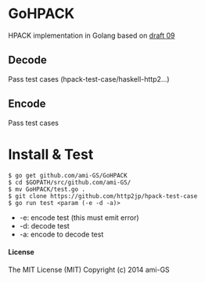 GoHPACK
=======

HPACK implementation in Golang based on [draft 09](http://tools.ietf.org/html/draft-ietf-httpbis-header-compression-09 "draft 09")

## Decode
Pass test cases (hpack-test-case/haskell-http2...)

## Encode
Pass test cases

# Install & Test
```
$ go get github.com/ami-GS/GoHPACK
$ cd $GOPATH/src/github.com/ami-GS/
$ mv GoHPACK/test.go .
$ git clone https://github.com/http2jp/hpack-test-case
$ go run test <param (-e -d -a)>
```
* -e: encode test (this must emit error)
* -d: decode test
* -a: encode to decode test

#### License
The MIT License (MIT) Copyright (c) 2014 ami-GS
